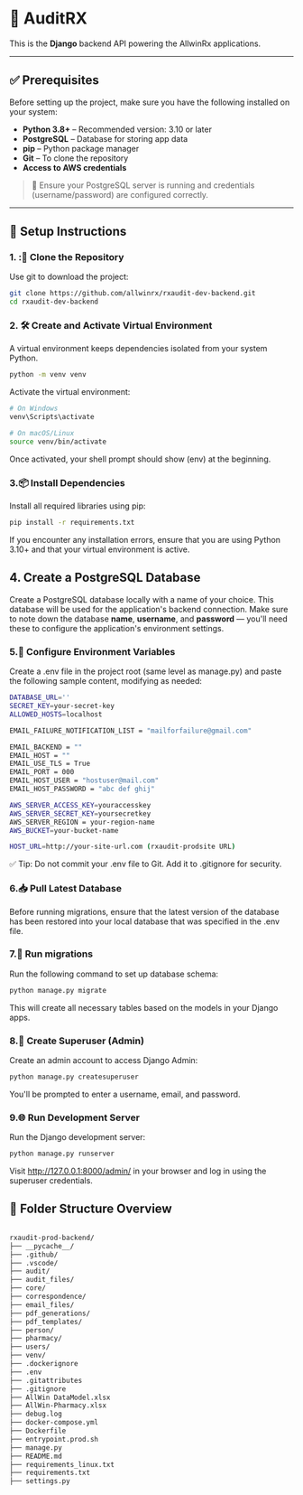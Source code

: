 # 🧠 AuditRX

This is the **Django** backend API powering the AllwinRx applications.

---

## ✅ Prerequisites

Before setting up the project, make sure you have the following installed on your system:

- **Python 3.8+** – Recommended version: 3.10 or later
- **PostgreSQL** – Database for storing app data
- **pip** – Python package manager
- **Git** – To clone the repository
- **Access to AWS credentials** 

> 🔐 Ensure your PostgreSQL server is running and credentials (username/password) are configured correctly.

---

## 🚀 Setup Instructions

### 1. :🔁 Clone the Repository
Use git to download the project:
```bash
git clone https://github.com/allwinrx/rxaudit-dev-backend.git
cd rxaudit-dev-backend
```
### 2. 🛠️ Create and Activate Virtual Environment 
A virtual environment keeps dependencies isolated from your system Python.
```bash
python -m venv venv
```
Activate the virtual environment:
```bash
# On Windows
venv\Scripts\activate

# On macOS/Linux
source venv/bin/activate

```
Once activated, your shell prompt should show (env) at the beginning.


### 3.📦 Install Dependencies
Install all required libraries using pip:
```bash
pip install -r requirements.txt
```
If you encounter any installation errors, ensure that you are using Python 3.10+ and that your virtual environment is active.

## 4. Create a PostgreSQL Database
Create a PostgreSQL database locally with a name of your choice. This database will be used for the application's backend connection.
Make sure to note down the database **name**, **username**, and **password** — you'll need these to configure the application's environment settings.

### 5.🔐 Configure Environment Variables
Create a .env file in the project root (same level as manage.py) and paste the following sample content, modifying as needed:
```bash
DATABASE_URL=''
SECRET_KEY=your-secret-key
ALLOWED_HOSTS=localhost

EMAIL_FAILURE_NOTIFICATION_LIST = "mailforfailure@gmail.com"

EMAIL_BACKEND = ""
EMAIL_HOST = ""
EMAIL_USE_TLS = True
EMAIL_PORT = 000
EMAIL_HOST_USER = "hostuser@mail.com"
EMAIL_HOST_PASSWORD = "abc def ghij"

AWS_SERVER_ACCESS_KEY=youraccesskey
AWS_SERVER_SECRET_KEY=yoursecretkey
AWS_SERVER_REGION = your-region-name
AWS_BUCKET=your-bucket-name

HOST_URL=http://your-site-url.com (rxaudit-prodsite URL)
```
✅ Tip: Do not commit your .env file to Git. Add it to .gitignore for security.

### 6.📥 Pull Latest Database
Before running migrations, ensure that the latest version of the database has been restored into your local database that was specified in the .env file.

### 7.🔄 Run migrations
Run the following command to set up database schema:
```bash
python manage.py migrate
```
This will create all necessary tables based on the models in your Django apps.


### 8.👤 Create Superuser (Admin)
Create an admin account to access Django Admin:
```bash
python manage.py createsuperuser
```
You'll be prompted to enter a username, email, and password.

### 9.🌐 Run Development Server
Run the Django development server:
```bash
python manage.py runserver
````
Visit http://127.0.0.1:8000/admin/ in your browser and log in using the superuser credentials.

## 📁 Folder Structure Overview
```bash

rxaudit-prod-backend/
├── __pycache__/
├── .github/
├── .vscode/
├── audit/
├── audit_files/
├── core/
├── correspondence/
├── email_files/
├── pdf_generations/
├── pdf_templates/
├── person/
├── pharmacy/
├── users/
├── venv/
├── .dockerignore
├── .env
├── .gitattributes
├── .gitignore
├── AllWin DataModel.xlsx
├── AllWin-Pharmacy.xlsx
├── debug.log
├── docker-compose.yml
├── Dockerfile
├── entrypoint.prod.sh
├── manage.py
├── README.md
├── requirements_linux.txt
├── requirements.txt
├── settings.py

```
